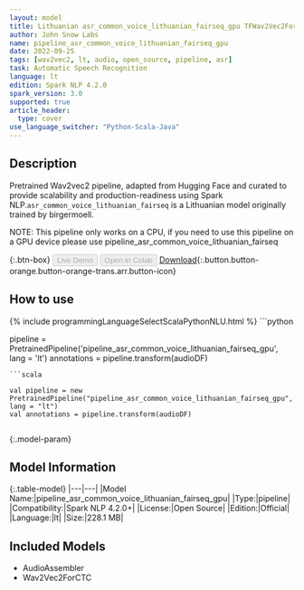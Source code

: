 ```yaml
---
layout: model
title: Lithuanian asr_common_voice_lithuanian_fairseq_gpu TFWav2Vec2ForCTC from birgermoell
author: John Snow Labs
name: pipeline_asr_common_voice_lithuanian_fairseq_gpu
date: 2022-09-25
tags: [wav2vec2, lt, audio, open_source, pipeline, asr]
task: Automatic Speech Recognition
language: lt
edition: Spark NLP 4.2.0
spark_version: 3.0
supported: true
article_header:
  type: cover
use_language_switcher: "Python-Scala-Java"
---
```


## Description

Pretrained Wav2vec2  pipeline, adapted from Hugging Face and curated to provide scalability and production-readiness using Spark NLP.`asr_common_voice_lithuanian_fairseq` is a Lithuanian model originally trained by birgermoell.

NOTE: This pipeline only works on a CPU, if you need to use this pipeline on a GPU device please use pipeline_asr_common_voice_lithuanian_fairseq

{:.btn-box}
<button class="button button-orange" disabled>Live Demo</button>
<button class="button button-orange" disabled>Open in Colab</button>
[Download](https://s3.amazonaws.com/auxdata.johnsnowlabs.com/public/models/pipeline_asr_common_voice_lithuanian_fairseq_gpu_lt_4.2.0_3.0_1664102152207.zip){:.button.button-orange.button-orange-trans.arr.button-icon}

## How to use



<div class="tabs-box" markdown="1">
{% include programmingLanguageSelectScalaPythonNLU.html %}
```python

pipeline = PretrainedPipeline('pipeline_asr_common_voice_lithuanian_fairseq_gpu', lang = 'lt')
annotations =  pipeline.transform(audioDF)
    
```
```scala

val pipeline = new PretrainedPipeline("pipeline_asr_common_voice_lithuanian_fairseq_gpu", lang = "lt")
val annotations = pipeline.transform(audioDF)
    
```
</div>

{:.model-param}
## Model Information

{:.table-model}
|---|---|
|Model Name:|pipeline_asr_common_voice_lithuanian_fairseq_gpu|
|Type:|pipeline|
|Compatibility:|Spark NLP 4.2.0+|
|License:|Open Source|
|Edition:|Official|
|Language:|lt|
|Size:|228.1 MB|

## Included Models

- AudioAssembler
- Wav2Vec2ForCTC